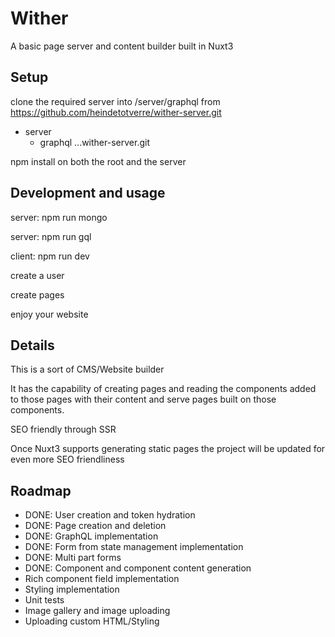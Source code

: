 # Wither

A basic page server and content builder built in Nuxt3

## Setup

clone the required server into /server/graphql from https://github.com/heindetotverre/wither-server.git

- server
  - graphql
    ...wither-server.git


npm install on both the root and the server

## Development and usage

server:
npm run mongo

server:
npm run gql

client:
npm run dev

create a user

create pages

enjoy your website

## Details

This is a sort of CMS/Website builder

It has the capability of creating pages and reading the components added to those pages with their content and serve pages built on those components.

SEO friendly through SSR

Once Nuxt3 supports generating static pages the project will be updated for even more SEO friendliness

## Roadmap

- DONE: User creation and token hydration
- DONE: Page creation and deletion
- DONE: GraphQL implementation
- DONE: Form from state management implementation
- DONE: Multi part forms
- DONE: Component and component content generation
- Rich component field implementation
- Styling implementation
- Unit tests
- Image gallery and image uploading
- Uploading custom HTML/Styling

